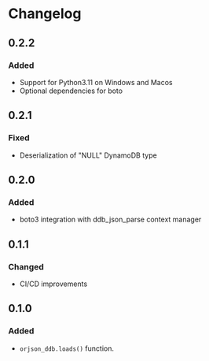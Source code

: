 # Changelog

## 0.2.2

### Added

- Support for Python3.11 on Windows and Macos
- Optional dependencies for boto

## 0.2.1

### Fixed

- Deserialization of "NULL" DynamoDB type

## 0.2.0

### Added

- boto3 integration with ddb_json_parse context manager

## 0.1.1

### Changed

- CI/CD improvements

## 0.1.0

### Added

- `orjson_ddb.loads()` function.
